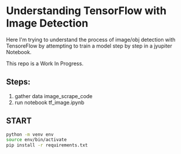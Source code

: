 # Understanding TensorFlow with Image Detection

Here I'm trying to understand the process of image/obj detection with TensoreFlow
by attempting to train a model step by step in a jyupiter Notebook.

This repo is a Work In Progress. 

## Steps:
1. gather data image_scrape_code
2. run notebook tf_image.ipynb



## START
```bash
python -m venv env
source env/bin/activate
pip install -r requirements.txt
```
